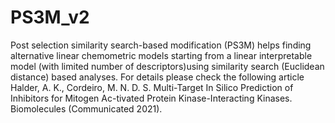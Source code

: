 # PS3M_v2
Post selection similarity search-based modification (PS3M) helps finding alternative linear chemometric models starting from a linear interpretable model (with limited number of descriptors)using similarity search (Euclidean distance) based analyses.
For details please check the following article
Halder, A. K., Cordeiro, M. N. D. S. Multi-Target In Silico Prediction of Inhibitors for Mitogen Ac-tivated Protein Kinase-Interacting Kinases. Biomolecules (Communicated 2021).
